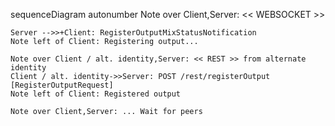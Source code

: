 sequenceDiagram
    autonumber
    Note over Client,Server: << WEBSOCKET >>

    Server -->>+Client: RegisterOutputMixStatusNotification
    Note left of Client: Registering output...

    Note over Client / alt. identity,Server: << REST >> from alternate identity
    Client / alt. identity->>Server: POST /rest/registerOutput [RegisterOutputRequest]
    Note left of Client: Registered output

    Note over Client,Server: ... Wait for peers
